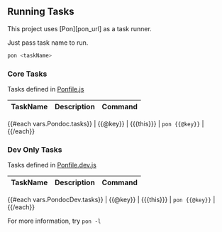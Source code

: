 Running Tasks
-----------

This project uses [Pon][pon_url] as a task runner.

Just pass task name to run.

```bash
pon <taskName>
```


### Core Tasks

Tasks defined in [Ponfile.js]('./Ponfile.js')

| TaskName | Description | Command |
| -------- | ----------- | ------- |
{{#each vars.Pondoc.tasks}}
| {{@key}} | {{{this}}} | `pon {{@key}}` |
{{/each}}


### Dev Only Tasks

Tasks defined in [Ponfile.dev.js]('./Ponfile.dev.js')

| TaskName | Description | Command |
| -------- | ----------- | ------- |
{{#each vars.PondocDev.tasks}}
| {{@key}} | {{{this}}} | `pon {{@key}}` |
{{/each}}

For more information, try `pon -l`
